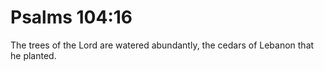 # Psalms 104:16

The trees of the Lord are watered abundantly, the cedars of Lebanon that he planted.
